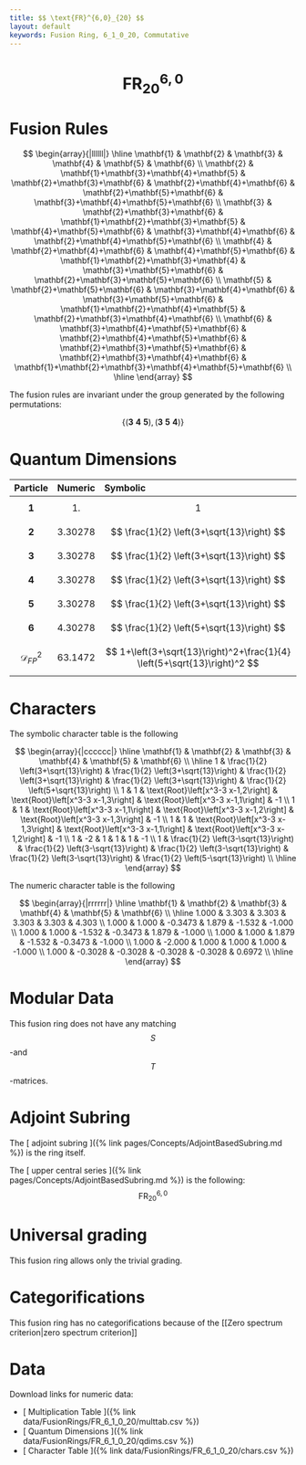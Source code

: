 ```yaml
---
title: $$ \text{FR}^{6,0}_{20} $$
layout: default
keywords: Fusion Ring, 6_1_0_20, Commutative
---
```

# $$ \text{FR}^{6,0}_{20} $$


# Fusion Rules

$$
\begin{array}{|llllll|}
\hline
 \mathbf{1} & \mathbf{2} & \mathbf{3} & \mathbf{4} & \mathbf{5} & \mathbf{6} \\
 \mathbf{2} & \mathbf{1}+\mathbf{3}+\mathbf{4}+\mathbf{5} & \mathbf{2}+\mathbf{3}+\mathbf{6} & \mathbf{2}+\mathbf{4}+\mathbf{6} & \mathbf{2}+\mathbf{5}+\mathbf{6} & \mathbf{3}+\mathbf{4}+\mathbf{5}+\mathbf{6} \\
 \mathbf{3} & \mathbf{2}+\mathbf{3}+\mathbf{6} & \mathbf{1}+\mathbf{2}+\mathbf{3}+\mathbf{5} & \mathbf{4}+\mathbf{5}+\mathbf{6} & \mathbf{3}+\mathbf{4}+\mathbf{6} & \mathbf{2}+\mathbf{4}+\mathbf{5}+\mathbf{6} \\
 \mathbf{4} & \mathbf{2}+\mathbf{4}+\mathbf{6} & \mathbf{4}+\mathbf{5}+\mathbf{6} & \mathbf{1}+\mathbf{2}+\mathbf{3}+\mathbf{4} & \mathbf{3}+\mathbf{5}+\mathbf{6} & \mathbf{2}+\mathbf{3}+\mathbf{5}+\mathbf{6} \\
 \mathbf{5} & \mathbf{2}+\mathbf{5}+\mathbf{6} & \mathbf{3}+\mathbf{4}+\mathbf{6} & \mathbf{3}+\mathbf{5}+\mathbf{6} & \mathbf{1}+\mathbf{2}+\mathbf{4}+\mathbf{5} & \mathbf{2}+\mathbf{3}+\mathbf{4}+\mathbf{6} \\
 \mathbf{6} & \mathbf{3}+\mathbf{4}+\mathbf{5}+\mathbf{6} & \mathbf{2}+\mathbf{4}+\mathbf{5}+\mathbf{6} & \mathbf{2}+\mathbf{3}+\mathbf{5}+\mathbf{6} & \mathbf{2}+\mathbf{3}+\mathbf{4}+\mathbf{6} & \mathbf{1}+\mathbf{2}+\mathbf{3}+\mathbf{4}+\mathbf{5}+\mathbf{6} \\
\hline
\end{array}
$$


The fusion rules are invariant under the group generated by the following permutations:

$$ \{(\mathbf{3} \  \mathbf{4} \  \mathbf{5}), (\mathbf{3} \  \mathbf{5} \  \mathbf{4})\} $$

# Quantum Dimensions

| Particle | Numeric | Symbolic |
| :------ | :------ | :------ |
| $$ \mathbf{1} $$ | $$ 1. $$ | $$ 1 $$ |
| $$ \mathbf{2} $$ | $$ 3.30278 $$ | $$ \frac{1}{2} \left(3+\sqrt{13}\right) $$ |
| $$ \mathbf{3} $$ | $$ 3.30278 $$ | $$ \frac{1}{2} \left(3+\sqrt{13}\right) $$ |
| $$ \mathbf{4} $$ | $$ 3.30278 $$ | $$ \frac{1}{2} \left(3+\sqrt{13}\right) $$ |
| $$ \mathbf{5} $$ | $$ 3.30278 $$ | $$ \frac{1}{2} \left(3+\sqrt{13}\right) $$ |
| $$ \mathbf{6} $$ | $$ 4.30278 $$ | $$ \frac{1}{2} \left(5+\sqrt{13}\right) $$ |
| $$ \mathcal{D}_{FP}^2 $$ | $$ 63.1472 $$ | $$ 1+\left(3+\sqrt{13}\right)^2+\frac{1}{4} \left(5+\sqrt{13}\right)^2 $$ |

# Characters

The symbolic character table is the following

$$
\begin{array}{|cccccc|}
\hline
 \mathbf{1} & \mathbf{2} & \mathbf{3} & \mathbf{4} & \mathbf{5} & \mathbf{6} \\
\hline
 1 & \frac{1}{2} \left(3+\sqrt{13}\right) & \frac{1}{2} \left(3+\sqrt{13}\right) & \frac{1}{2} \left(3+\sqrt{13}\right) & \frac{1}{2} \left(3+\sqrt{13}\right) & \frac{1}{2} \left(5+\sqrt{13}\right) \\
 1 & 1 & \text{Root}\left[x^3-3 x-1,2\right] & \text{Root}\left[x^3-3 x-1,3\right] & \text{Root}\left[x^3-3 x-1,1\right] & -1 \\
 1 & 1 & \text{Root}\left[x^3-3 x-1,1\right] & \text{Root}\left[x^3-3 x-1,2\right] & \text{Root}\left[x^3-3 x-1,3\right] & -1 \\
 1 & 1 & \text{Root}\left[x^3-3 x-1,3\right] & \text{Root}\left[x^3-3 x-1,1\right] & \text{Root}\left[x^3-3 x-1,2\right] & -1 \\
 1 & -2 & 1 & 1 & 1 & -1 \\
 1 & \frac{1}{2} \left(3-\sqrt{13}\right) & \frac{1}{2} \left(3-\sqrt{13}\right) & \frac{1}{2} \left(3-\sqrt{13}\right) & \frac{1}{2} \left(3-\sqrt{13}\right) & \frac{1}{2} \left(5-\sqrt{13}\right) \\
\hline
\end{array}
$$

The numeric character table is the following

$$
\begin{array}{|rrrrrr|}
\hline
 \mathbf{1} & \mathbf{2} & \mathbf{3} & \mathbf{4} & \mathbf{5} & \mathbf{6} \\
\hline
 1.000 & 3.303 & 3.303 & 3.303 & 3.303 & 4.303 \\
 1.000 & 1.000 & -0.3473 & 1.879 & -1.532 & -1.000 \\
 1.000 & 1.000 & -1.532 & -0.3473 & 1.879 & -1.000 \\
 1.000 & 1.000 & 1.879 & -1.532 & -0.3473 & -1.000 \\
 1.000 & -2.000 & 1.000 & 1.000 & 1.000 & -1.000 \\
 1.000 & -0.3028 & -0.3028 & -0.3028 & -0.3028 & 0.6972 \\
\hline
\end{array}
$$

# Modular Data

This fusion ring does not have any matching $$ S $$-and $$ T $$-matrices.

# Adjoint Subring

The [ adjoint subring ]({% link pages/Concepts/AdjointBasedSubring.md %}) is the ring itself.

The [ upper central series ]({% link pages/Concepts/AdjointBasedSubring.md %}) is the following:
$$ \text{FR}^{6,0}_{20} $$

# Universal grading

This fusion ring allows only the trivial grading.

# Categorifications

This fusion ring has no categorifications because of the [[Zero spectrum criterion|zero spectrum criterion]]

# Data

Download links for numeric data:

* [ Multiplication Table ]({% link data/FusionRings/FR_6_1_0_20/multtab.csv %})
* [ Quantum Dimensions ]({% link data/FusionRings/FR_6_1_0_20/qdims.csv %})
* [ Character Table ]({% link data/FusionRings/FR_6_1_0_20/chars.csv %})